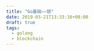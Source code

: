 ```yaml
---
title: "Go基础——锁"
date: 2019-03-21T13:33:16+08:00
draft: true
tags: 
  - golang
  - blockchain
---
```


